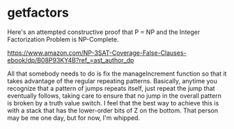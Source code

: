 # getfactors

Here's an attempted constructive proof that P = NP and the Integer Factorization Problem is NP-Complete.

https://www.amazon.com/NP-3SAT-Coverage-False-Clauses-ebook/dp/B08P93KY4B?ref_=ast_author_dp

All that somebody needs to do is fix the manageIncrement function so that it takes advantage of the regular repeating patterns. Basically, anytime you recognize that a pattern of jumps repeats itself, just repeat the jump that eventually follows, taking care to ensure that no jump in the overall pattern is broken by a truth value switch. I feel that the best way to achieve this is with a stack that has the lower-order bits of Z on the bottom. That person may be me one day, but for now, I'm whipped.
